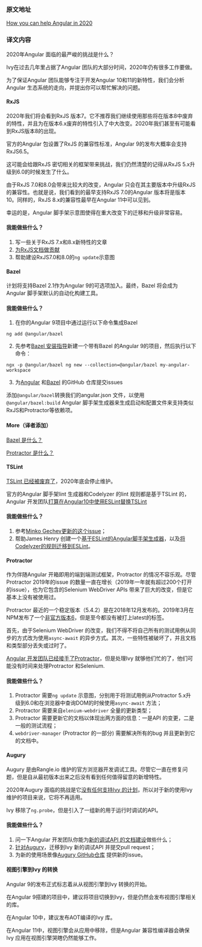 ### 原文地址
[How you can help Angular in 2020](https://indepth.dev/how-you-can-help-angular-in-2020/)

### 译文内容
2020年Angular 面临的最严峻的挑战是什么？

Ivy在过去几年里占据了Angular 团队的大部分时间，2020年仍有很多工作要做。

为了保证Angular 团队能够专注于开发Angular 10和11的新特性，我们会分析Angular 生态系统的走向，并提出你可以帮忙解决的问题。

#### RxJS
2020年我们将会看到RxJS 版本7。它不推荐我们继续使用那些将在版本8中废弃的特性，并且为在版本6.x废弃的特性引入了中大改变。2020年我们甚至有可能看到RxJS版本8的出现。

官方的Angular 包设置了RxJS 的兼容性标准，Angular 9的发布大概率会支持RxJS6.5。

这可能会给跟RxJS 密切相关的框架带来挑战，我们仍然清楚的记得从RxJS 5.x升级到6.0的时候发生了什么。

由于RxJS 7.0和8.0会带来比较大的改变，Angular 只会在其主要版本中升级RxJS 的兼容性。也就是说，我们看到的最早支持RxJS 7.0的Angular 版本将是版本10。同样的，RxJS 8.x的兼容性最早在Angular 11中可以见到。

幸运的是，Angular 脚手架示意图使得在重大改变下的迁移和升级非常容易。

#### 我能做些什么？
1. 写一些关于RxJS 7.x和8.x新特性的文章
2. [为RxJS文档做贡献](https://dzhavat.github.io/2020/01/03/getting-started-with-contributing-to-rxjs-docs.html)
3. 帮助建设RxJS7.0和8.0的`ng update`示意图

#### Bazel
计划将支持Bazel 2.1作为Angular 9的可选项加入。最终，Bazel 将会成为Angular 脚手架默认的自动化构建工具。

#### 我能做些什么？
1. 在你的Angular 9项目中通过运行以下命令集成Bazel
```
ng add @angular/bazel
```
2. 先参考[Bazel 安装指导](https://docs.bazel.build/versions/2.0.0/install.html)新建一个带有Bazel 的Angular 9的项目，然后执行以下命令：
```
ngx -p @angular/bazel ng new --collection=@angular/bazel my-angular-workspace
```
3. 为[Angular](https://github.com/angular/angular/issues) 和[Bazel](https://github.com/bazelbuild/bazel/issues) 的GitHub 仓库提交issues

添加`@angular/bazel`转换我们的angular.json 文件，以使用`@angular/bazel:build` Angular 脚手架生成器来生成启动和配置文件来支持类似RxJS和Protractor等依赖项。

#### More（译者添加）
[Bazel 是什么？](https://www.bazel.build/)

[Protractor 是什么？](https://www.linkedin.com/pulse/protractor-e2e-testing-framework-akhilesh-keshari)

#### TSLint
[TSLint 已经被废弃了](https://github.com/palantir/tslint/issues/4534#issue-413722441)，2020年底会停止维护。

官方的Angular 脚手架lint 生成器和Codelyzer 的lint 规则都是基于TSLint 的，Angular 开发团队[打算在Angular10中使用ESLint替换TSLint](https://github.com/angular/angular-cli/issues/13732#issuecomment-573149865)

#### 我能做些什么？
1. 参考[Minko Gechev更新的这个issue](https://github.com/angular/angular-cli/issues/13732#issuecomment-575796158)；
2. 帮助James Henry 创建一个[基于ESLint的Angular脚手架生成器](https://github.com/angular-eslint/angular-eslint/tree/master/packages/builder)，以及[将Codelyzer的规则迁移到ESLint](https://github.com/angular-eslint/angular-eslint#rules-list)。

#### Protractor
作为伴随Angular 开箱即用的端到端测试框架，Protractor 的情况不容乐观。尽管Protractor 2019年的issue 的数量一直在增长（2019年一年就有超过200个打开的issue），也为它包含的Selenium WebDriver APIs 带来了巨大的改变，但是它基本上没有被使用过。

Protractor 最近的一个稳定版本（5.4.2）是在2018年12月发布的。2019年3月在NPM发布了一个[非官方版本6](https://github.com/angular/protractor/issues/5290#issuecomment-521320499)，但是至今都没有被打上latest的标签。

首先，由于Selenium WebDriver 的改变，我们不得不将自己所有的测试用例从同步的方式改为使用`async-await` 的异步方式。其次，一些特性被破坏了，并且文档和类型部分丢失或过时了。

[Angular 开发团队已经接手了Protractor](https://github.com/angular/protractor/issues/5209#issuecomment-523182031)，但是处理Ivy 就够他们忙的了，他们可能没有时间来处理Protractor 和Selenium.

#### 我能做些什么？
1. Protractor 需要`ng update` 示意图，分别用于将测试用例从Protractor 5.x升级到6.0和在浏览器中查询DOM的时候使用`async-await` 方法；
2. Protractor 需要来自`elenium-webdriver` 全量的更新类型；
3. Protractor 需要更新它的文档以体现出两方面的信息：一是API 的变更，二是一般的测试流程；
4. `webdriver-manager` (Protractor 的一部分) 需要解决所有的bug 并且更新到它的文档中。

#### Augury
Augury 是由Rangle.io 维护的官方浏览器开发调试工具。尽管它一直在修复问题，但是自从最初版本出来之后没有看到任何值得留意的新增特性。

2020年Augury 面临的挑战是它[没有任何支持Ivy 的计划](https://github.com/rangle/augury#supported-version)，所以对于新的使用Ivy 维护的项目来说，它将不再适用。

Ivy 移除了`ng.probe`，但是引入了一组新的用于运行时调试的API。

#### 我能做些什么？
1. 问一下Angular 开发团队你能为[新的调试API 的文档建设](https://github.com/angular/angular/issues/30737#issuecomment-498284237)做些什么；
2. [针对Augury](https://github.com/rangle/augury)，迁移到Ivy 新的调试API 并提交pull request；
3. 为新的使用场景像[Augury GitHub仓库](https://github.com/rangle/augury/issues) 提供新的issue。

#### 视图引擎到Ivy 的转换
Angular 9的发布正式标志着从从视图引擎到Ivy 转换的开始。

在Angular 9搭建的项目中，建议将项目切换到Ivy，但是仍然会发布视图引擎相关的库。

在Angular 10中，建议发布AOT编译的Ivy 库。

在Angular 11中，视图引擎会从应用中移除，但是Angular 兼容性编译器会确保Ivy 应用在视图引擎哭瞎仍然能够工作。
